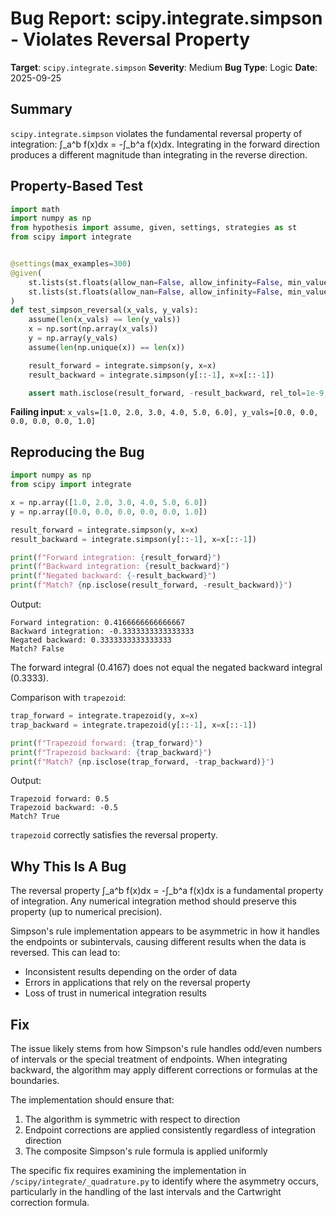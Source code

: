 # Bug Report: scipy.integrate.simpson - Violates Reversal Property

**Target**: `scipy.integrate.simpson`
**Severity**: Medium
**Bug Type**: Logic
**Date**: 2025-09-25

## Summary

`scipy.integrate.simpson` violates the fundamental reversal property of integration: ∫_a^b f(x)dx = -∫_b^a f(x)dx. Integrating in the forward direction produces a different magnitude than integrating in the reverse direction.

## Property-Based Test

```python
import math
import numpy as np
from hypothesis import assume, given, settings, strategies as st
from scipy import integrate


@settings(max_examples=300)
@given(
    st.lists(st.floats(allow_nan=False, allow_infinity=False, min_value=0.01, max_value=1e6), min_size=3, max_size=50),
    st.lists(st.floats(allow_nan=False, allow_infinity=False, min_value=-1e6, max_value=1e6), min_size=3, max_size=50)
)
def test_simpson_reversal(x_vals, y_vals):
    assume(len(x_vals) == len(y_vals))
    x = np.sort(np.array(x_vals))
    y = np.array(y_vals)
    assume(len(np.unique(x)) == len(x))

    result_forward = integrate.simpson(y, x=x)
    result_backward = integrate.simpson(y[::-1], x=x[::-1])

    assert math.isclose(result_forward, -result_backward, rel_tol=1e-9, abs_tol=1e-9)
```

**Failing input**: `x_vals=[1.0, 2.0, 3.0, 4.0, 5.0, 6.0], y_vals=[0.0, 0.0, 0.0, 0.0, 0.0, 1.0]`

## Reproducing the Bug

```python
import numpy as np
from scipy import integrate

x = np.array([1.0, 2.0, 3.0, 4.0, 5.0, 6.0])
y = np.array([0.0, 0.0, 0.0, 0.0, 0.0, 1.0])

result_forward = integrate.simpson(y, x=x)
result_backward = integrate.simpson(y[::-1], x=x[::-1])

print(f"Forward integration: {result_forward}")
print(f"Backward integration: {result_backward}")
print(f"Negated backward: {-result_backward}")
print(f"Match? {np.isclose(result_forward, -result_backward)}")
```

Output:
```
Forward integration: 0.4166666666666667
Backward integration: -0.3333333333333333
Negated backward: 0.3333333333333333
Match? False
```

The forward integral (0.4167) does not equal the negated backward integral (0.3333).

Comparison with `trapezoid`:
```python
trap_forward = integrate.trapezoid(y, x=x)
trap_backward = integrate.trapezoid(y[::-1], x=x[::-1])

print(f"Trapezoid forward: {trap_forward}")
print(f"Trapezoid backward: {trap_backward}")
print(f"Match? {np.isclose(trap_forward, -trap_backward)}")
```

Output:
```
Trapezoid forward: 0.5
Trapezoid backward: -0.5
Match? True
```

`trapezoid` correctly satisfies the reversal property.

## Why This Is A Bug

The reversal property ∫_a^b f(x)dx = -∫_b^a f(x)dx is a fundamental property of integration. Any numerical integration method should preserve this property (up to numerical precision).

Simpson's rule implementation appears to be asymmetric in how it handles the endpoints or subintervals, causing different results when the data is reversed. This can lead to:
- Inconsistent results depending on the order of data
- Errors in applications that rely on the reversal property
- Loss of trust in numerical integration results

## Fix

The issue likely stems from how Simpson's rule handles odd/even numbers of intervals or the special treatment of endpoints. When integrating backward, the algorithm may apply different corrections or formulas at the boundaries.

The implementation should ensure that:
1. The algorithm is symmetric with respect to direction
2. Endpoint corrections are applied consistently regardless of integration direction
3. The composite Simpson's rule formula is applied uniformly

The specific fix requires examining the implementation in `/scipy/integrate/_quadrature.py` to identify where the asymmetry occurs, particularly in the handling of the last intervals and the Cartwright correction formula.